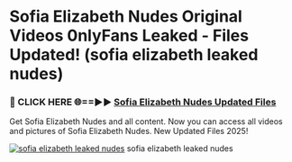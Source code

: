 # Sofia Elizabeth Nudes Original Videos 0nlyFans Leaked - Files Updated! (sofia elizabeth leaked nudes)

<h3>🔴 CLICK HERE 🌐==►► <a href="https://tinyurl.com/2p9ay9w9" rel="nofollow">Sofia Elizabeth Nudes Updated Files</a></h3>

Get Sofia Elizabeth Nudes and all content. Now you can access all videos and pictures of Sofia Elizabeth Nudes. New Updated Files 2025!

[![sofia elizabeth leaked nudes](https://i.imgur.com/KQgVmj3.gif)](https://tinyurl.com/2p9ay9w9)
sofia elizabeth leaked nudes